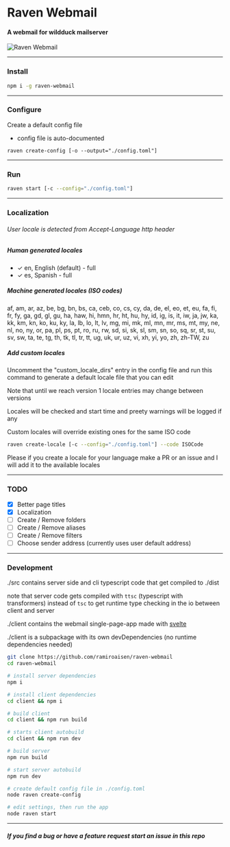 # Raven Webmail
#### A webmail for wildduck mailserver

![Raven Webmail](https://user-images.githubusercontent.com/132242/80524945-26ab8d00-8999-11ea-8d10-57087627f596.png)

---

### Install
```sh
npm i -g raven-webmail
```

---

### Configure
Create a default config file
- config file is auto-documented

```
raven create-config [-o --output="./config.toml"]
```

---

### Run
```sh
raven start [-c --config="./config.toml"]
```

---

### Localization
###### User locale is detected from Accept-Language http header

##### Human generated locales

- ✓ en, English (default) - full
- ✓ es, Spanish - full

##### Machine generated locales (ISO codes)
  af,   am,   ar,   az,   be,   bg,   bn,   bs,   ca,   ceb,   co,   cs,   cy,   da,   de,   el,   eo,   et,   eu,   fa,   fi,   fr,   fy,   ga,   gd,   gl,   gu,   ha,   haw,   hi,   hmn,   hr,   ht,   hu,   hy,   id,   ig,   is,   it,   iw,   ja,   jw,   ka,   kk,   km,   kn,   ko,   ku,   ky,   la,   lb,   lo,   lt,   lv,   mg,   mi,   mk,   ml,   mn,   mr,   ms,   mt,   my,   ne,   nl,   no,   ny,   or,   pa,   pl,   ps,   pt,   ro,   ru,   rw,   sd,   si,   sk,   sl,   sm,   sn,   so,   sq,   sr,   st,   su,   sv,   sw,   ta,   te,   tg,   th,   tk,   tl,   tr,   tt,   ug,   uk,   ur,   uz,   vi,   xh,   yi,   yo,   zh, zh-TW,  zu

##### Add custom locales
Uncomment the "custom_locale_dirs" entry in the config file 
and run this command to generate a default locale file that you can edit

Note that until we reach version 1 locale entries may change between versions

Locales will be checked and start time and preety warnings will be logged if any 

Custom locales will override existing ones for the same ISO code

```sh
raven create-locale [-c --config="./config.toml"] --code ISOCode
```

Please if you create a locale for your language make a PR or an issue and I will add it to the available locales

---

### TODO
- [x] Better page titles
- [x] Localization 
- [ ] Create / Remove folders
- [ ] Create / Remove aliases
- [ ] Create / Remove filters
- [ ] Choose sender address (currently uses user default address)

---

### Development
./src contains server side and cli typescript code that get compiled to ./dist

note that server code gets compiled with `ttsc` (typescript with transformers) instead of `tsc` to get runtime type checking in the io between client and server

./client contains the webmail single-page-app made with [svelte](https://svelte.dev)

./client is a subpackage with its own devDependencies (no runtime dependencies needed)
```sh
git clone https://github.com/ramiroaisen/raven-webmail
cd raven-webmail

# install server dependencies
npm i

# install client dependencies
cd client && npm i

# build client
cd client && npm run build

# starts client autobuild
cd client && npm run dev

# build server
npm run build

# start server autobuild
npm run dev

# create default config file in ./config.toml
node raven create-config

# edit settings, then run the app
node raven start
```
---

##### If you find a bug or have a feature request start an issue in this repo